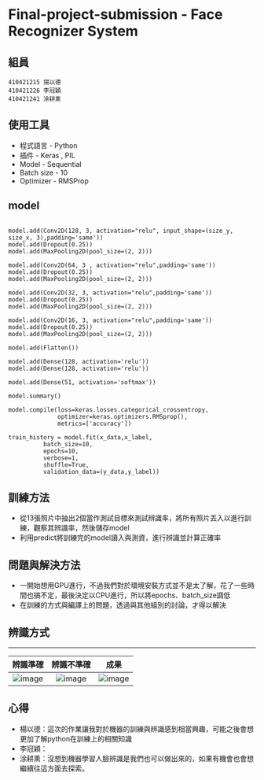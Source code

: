 # Final-project-submission - Face Recognizer System

## 組員
    410421215 揚以德
    410421226 李冠穎
    410421241 涂耕熏

## 使用工具
* 程式語言 - Python
* 插件 - Keras , PIL
* Model - Sequential
* Batch size - 10
* Optimizer - RMSProp

## model
```

model.add(Conv2D(128, 3, activation="relu", input_shape=(size_y, size_x, 3),padding='same'))
model.add(Dropout(0.25))
model.add(MaxPooling2D(pool_size=(2, 2)))

model.add(Conv2D(64, 3 , activation="relu",padding='same'))
model.add(Dropout(0.25))
model.add(MaxPooling2D(pool_size=(2, 2)))

model.add(Conv2D(32, 3, activation="relu",padding='same'))
model.add(Dropout(0.25))
model.add(MaxPooling2D(pool_size=(2, 2)))

model.add(Conv2D(16, 3, activation="relu",padding='same'))
model.add(Dropout(0.25))
model.add(MaxPooling2D(pool_size=(2, 2)))

model.add(Flatten())

model.add(Dense(128, activation='relu'))
model.add(Dense(128, activation='relu'))

model.add(Dense(51, activation='softmax'))

model.summary()

model.compile(loss=keras.losses.categorical_crossentropy,
              optimizer=keras.optimizers.RMSprop(),
              metrics=['accuracy'])

train_history = model.fit(x_data,x_label,
          batch_size=10,
          epochs=10,
          verbose=1,
          shuffle=True,
          validation_data=(y_data,y_label))
```

## 訓練方法
* 從13張照片中抽出2個當作測試目標來測試辨識率，將所有照片丟入以進行訓練，觀察其辨識率，然後儲存model
* 利用predict將訓練完的model讀入與測資，進行辨識並計算正確率

## 問題與解決方法
* 一開始想用GPU進行，不過我們對於環境安裝方式並不是太了解，花了一些時間也搞不定，最後決定以CPU進行，所以將epochs、batch_size調低
* 在訓練的方式與編譯上的問題，透過與其他組別的討論，才得以解決

## 辨識方式
***
|辨識準確      |辨識不準確    |成果    |
|:-----------:|:-----------:|:------:|
|![image](https://raw.githubusercontent.com/peter92130/Final-project-submission/master/first.jpg)|![image](https://raw.githubusercontent.com/peter92130/Final-project-submission/master/other.jpg)|![image](https://raw.githubusercontent.com/peter92130/Final-project-submission/master/Result.jpg)|

## 心得
* 楊以德：這次的作業讓我對於機器的訓練與辨識感到相當興趣，可能之後會想更加了解python在訓練上的相關知識
* 李冠穎：
* 涂耕熏：沒想到機器學習人臉辨識是我們也可以做出來的，如果有機會也會想繼續往這方面去探索。
